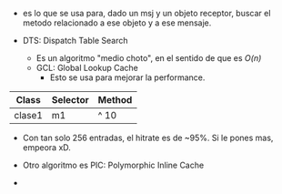 - es lo que se usa para, dado un msj y un objeto receptor, buscar el metodo relacionado a ese objeto y a ese mensaje.


- DTS: Dispatch Table Search
	- Es un algoritmo "medio choto", en el sentido de que es *O(n)*
	- GCL: Global Lookup Cache
		- Esto se usa para mejorar la performance. 

| Class  | Selector | Method |
| ------ | -------- | ------ |
| clase1 | m1       | ^ 10   |
- Con tan solo 256 entradas, el hitrate es de ~95%. Si le pones mas, empeora xD.


- Otro algoritmo es PIC: Polymorphic Inline Cache
- 